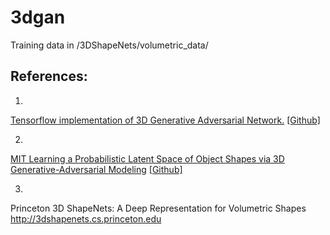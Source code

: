 # 3dgan
Training data in /3DShapeNets/volumetric_data/


## References:
1.
[Tensorflow implementation of 3D Generative Adversarial Network.](https://meetshah1995.github.io/gan/deep-learning/tensorflow/visdom/2017/04/01/3d-generative-adverserial-networks-for-volume-classification-and-generation.html "")
[[Github]](https://github.com/meetshah1995/tf-3dgan "")


2.
[MIT Learning a Probabilistic Latent Space of Object Shapes via 3D Generative-Adversarial Modeling](http://3dgan.csail.mit.edu "")
[[Github]](https://github.com/zck119/3dgan-release "")



3)
Princeton 3D ShapeNets: A Deep Representation for Volumetric Shapes
http://3dshapenets.cs.princeton.edu


